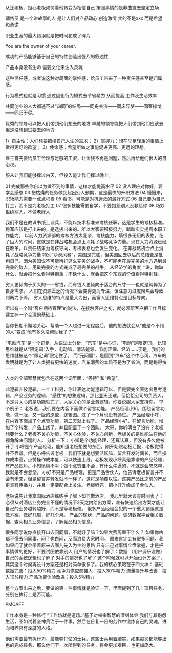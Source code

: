 
从迁老板、担心老板如何看他转变为相信自己 按照事情的是非曲直去坚定立场  

销售员 是一个讲故事的人  是让人们对产品动心 创造激情 卖的不是xxx  而是希望和承诺

职业生涯的最大错误就是把时间花成了碎片

You are the owner of your career.

成功的产品能够基于自己的特性创造出强烈的叙述性

产品本身没有生命 需要文化来注入灵魂

这种信任感，或者说这种对局面的掌控感，给员工带来了一种责任感甚至是归属感。

行为模式也就是习惯  通过固化行为模式去节省精力  从而提高 工作及生活效率

共同创业的人大都逃不过“四同”的结局——同舟共济——同床异梦——同室操戈——同归于尽。

优秀的领导可以把人们带到他们想去的地方  卓越的领导能把人们带到他们应该去 但是没想到过要去的地方


1）自主性：人们想要把控自己人生的需求；
2）掌握力：想在举足轻重的事情上做得更好的欲望；
3）使命感：希望所做之事能促进更高、更远的理想。

雇主首先要给员工合理与足够的工资，让金钱不再是问题，然后再给他们很大的自治权。

服从让我们能够撑过白天，但投入能让我们撑过晚上。

01 完成那些你自以为做不到的事情，这样才能提高水平
02 没人理应对你好，要学会感恩
03 把枯燥的任务做到超出别人预期，这是最快的升职方法
04 慢慢来，职场能力需要一点点积累
05 看书，可能是对抗迷茫的最好方式
06 自己要为自己打工，而不是为老板打工
07 很多技能需要自学，不要抱怨别人没教给你
08 巧妙拒绝别人，不做老好人

我们不是在教课书纸上谈兵，不能以技术标准来考核任职，这是学生的考核标准。将军应该是打出来的，是选拔出来的。所以大家要积极努力，踏踏实实提高本职工作能力。
以前人力资源部的考核方法太复杂，考核能力，填很多无用的表格，花了巨大的时间，这就是在非战略机会点上消耗了战略竞争力量。现在人力资源已经在改革，以责任结果为考核导向，考核表格也会发生变化。
在非战略机会点上消耗了战略竞争力量
特别“沙漠风暴”，美国是完胜，但美国回去以后的总结全是批判自己，因为美国说不可能再打这么完美的战争，不可能再在最完美的地方遇到最完美的敌人，用最完美的方式完成了最完美的战争。
从经济学的角度上讲，你缺什么，就会把什么看得特别重；不缺什么，就会把这个东西的价值看得特别轻。

穷人更倾向于买大的——省钱，而有钱人更倾向于适合的尺寸——也就是纯粹为了自身需求。
人们在资源匮乏的情况下会变得更为专注，但注意力过度聚焦会导致判断力下降。
穷人思维的特点是量入为出，而富人思维特点是目标导向。

所以有一个叫“客户期待管理”的说法，在接触客户之初，就必须帮客户把工作目标建立在一个合理的基础上。

当你长期不懈地关心、帮助一个人超过一定程度后，他的想法就会从“他是个不错的人”变成“他有多久没帮助我了？”

“电动汽车”是一个词组，从语法上分析，“汽车”是中心词，“电动”是限定词。
比较思维就是从“限定词”入手，电动嘛，清洁能源、节能环保、经济……于是，我们的思维就被这个“限定词”限定住了。
而“元问题”，是回到“汽车”这个中心词，汽车的发明就是为了让人类拥有更快的速度，汽车消费的本质不是为了省油，而是跑得快——

人类的全部智慧就包含在这两个词里面：“等待” 和“希望”。

此逻辑非彼逻辑，一个工科男，你让表达功能逻辑可以，但是要完全表达出思考逻辑，产品业务的逻辑，“感性”的想象逻辑，那比登天还难。但恰恰公司的负责人，不是只关心的是功能就完了，大家关心的是业务逻辑，你要说服大家支持你。
举个例子：
老板说，我们要在内容下面做个留言功能。
产品经理小知，围绕留言功能，做一版，又一版的原型，逻辑图。过了一个月也没有通过。
产品经理小呼，在内容下面加了个点赞功能，第二天就上线了。
产品经理小好，在留言功能，增加了个转发，产品上线了，并且配置了一个团队。
大哥，你听明白了没有？老板想要什么？老板不关心功能，不关心体验，不关心创新，老板关的是谁能站在他的视角解决问题的人。
分析一下：
小知是个功能经理，还算认真，但没有多久他被开了
小呼是个产品经理，能知道老板想要的东西，刚开始跟老板汇报，老板觉得并不靠谱。但是小呼告诉老板：我们不就是想要活跃嘛，留言开发时间长，而且操作成本高，点赞操作成本低，可以快速上线。老板发现小呼真是靠谱的产品经理，有产品视角。小知愤愤不平；做个点赞谁不会，有什么牛逼的，不就是会忽悠嘛，我就是不会忽悠。
小好不只是产品经理，更是产品合伙人，他告诉老板留言并不会有未来，但是留言并转发就不一样了，这将是颠覆以往。这类产品比之前的产品更具有传播力，并且一定要配合上关注。老板听完：把小好升级成了合伙人。

老板说先让我拿国际酒店练练手了解下如何做酒店。
我心里就大该有时间表了：必须从对酒店业务完全不懂的情况下2天之内给出方案，唯有快速给出方案才能让自己的业务越转越好，而不是等老板催。
很多产品经理会犯的一个重大错误就是做方案，做好几周，好几个月。
产品的现状，产品的问题，调研数据平台相关数据，查阅相关业务信息，了解竞品相关信息。

很多同学说你直接开口去问同事，不就好了嘛？如果大费周章干什么？
如果你啥都不懂去问同事，问了也白问，反而浪费大家时间。
原来肯定会有很多问题，我如果问了就会带着原来去哪儿先入为主的思路
只有自己对事情全盘掌握，才是把事情做的更好，不要试图依靠别人
用户的情况也了解了：数据 （用户调研没做）
自己的系统逻辑也了解了
对手的情况也了解了
这个时候就可以开始设计方案了，其实这个时候再设计方案还是相对简单很多了。我的核心策略在于四大块：
基础数据完善：投入50%精力
竞争力供应商接入：投入30%精力
流量提升与改善：投入10%精力
产品功能体验改进：投入5%精力

整个方案出来之后，要做的第一件事情就是验证一下，里面提到了几十项目任务，分别在执行上是否可能。

PMCAFF

工作本身是一种修行
“工作坊就是道场。”基于对禅宗智慧的深刻体会
我们与其抱怨生活，不如试着全神贯注于一件事，然后在日复一日的劳作中锻炼自己的灵魂，进而培养具有深度的人格。

他们需要最有执行力、最能够打仗的士兵。这些士兵用着踏实，如果每次都能够出色的完成任务，那么他们下一次所得到的任务，将会更加艰巨、也更加庞大。